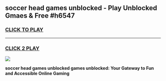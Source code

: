 
## soccer head games unblocked - Play Unblocked Gmaes & Free #h6547
<h3>
<a href="https://news.freeplayer.one?title=soccer_head_games_unblocked&ref=24F">CLICK TO PLAY</a></h3>
<hr>

<h3>
<a href="https://news.freeplayer.one?title=soccer_head_games_unblocked&ref=24F">CLICK 2 PLAY</a>
  
</h3>

<a href="https://news.freeplayer.one?title=soccer_head_games_unblocked&ref=24F/"><img src="https://clearcache.store/games.png"></a>


**soccer head games unblocked games unblocked: Your Gateway to Fun and Accessible Online Gaming**
